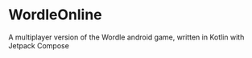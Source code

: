 # WordleOnline
A multiplayer version of the Wordle android game, written in Kotlin with Jetpack Compose
